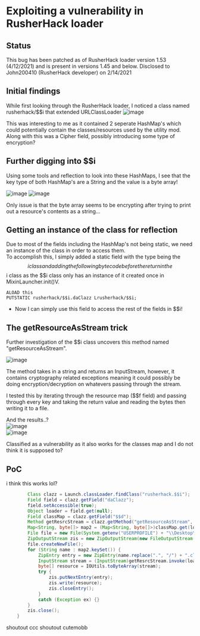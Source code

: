 # Exploiting a vulnerability in RusherHack loader

## Status

This bug has been patched as of RusherHack loader version 1.53 (4/12/2021) and is present in versions 1.45 and below. 
Disclosed to John200410 (RusherHack developer) on 2/14/2021

## Initial findings

While first looking through the RusherHack loader, I noticed a class named rusherhack/$$i that extended URLClassLoader 
![image](https://user-images.githubusercontent.com/11377481/114484254-dcd2ab80-9bd7-11eb-8c5a-d76cfb792753.png)
 
This was interesting to me as it contained 2 seperate HashMap's which could potentially contain the classes/resources used by the utility mod. 
Along with this was a Cipher field, possibly introducing some type of encryption?

## Further digging into $$i

Using some tools and reflection to look into these HashMaps, I see that the key type of both HashMap's are a String and the value is a byte array!  

![image](https://user-images.githubusercontent.com/11377481/114484822-e3adee00-9bd8-11eb-82f9-8966e974d5f8.png)
![image](https://user-images.githubusercontent.com/11377481/114484928-0cce7e80-9bd9-11eb-8658-0c5ab7a86490.png) 

Only issue is that the byte array seems to be encrypting after trying to print out a resource's contents as a string...

## Getting an instance of the class for reflection

Due to most of the fields including the HashMap's not being static, we need an instance of the class in order to access them.  
To accomplish this, I simply added a static field with the type being the $$i class and adding the following bytecode before the return in the $$i class as the $$i class only has an instance of it created once in MixinLauncher.init()V. 

```
ALOAD this
PUTSTATIC rusherhack/$$i.daClazz Lrusherhack/$$i;
```

- Now I can simply use this field to access the rest of the fields in $$i!

## The getResourceAsStream trick

Further investigation of the $$i class uncovers this method named "getResourceAsStream".

![image](https://user-images.githubusercontent.com/11377481/114485682-579cc600-9bda-11eb-9603-45574e448b18.png)

The method takes in a string and returns an InputStream, however, it contains cryptography related exceptions meaning it could possibly be doing encryption/decryption on whatevers passing through the stream.  

I tested this by iterating through the resource map ($$f field) and passing through every key and taking the return value and reading the bytes then writing it to a file.  

And the results..?  
![image](https://user-images.githubusercontent.com/11377481/114486324-aa2ab200-9bdb-11eb-9fec-fafc37363e7c.png)  
![image](https://i.postimg.cc/9VdzTFHW/CA93-E4-DA-D9-F1-4-DA0-AE3-D-9-A3-F28-A9-C8-CA.jpg?dl=1)  

Classified as a vulnerability as it also works for the classes map and I do not think it is supposed to?
## PoC
i think this works lol?
```java
        Class clazz = Launch.classLoader.findClass("rusherhack.$$i");
        Field field = clazz.getField("daClazz");
        field.setAccessible(true);
        Object loader = field.get(null);
        Field classMap = clazz.getField("$$d");
        Method getResrcStream = clazz.getMethod("getResourceAsStream", String.class);
        Map<String, byte[]> map2 = (Map<String, byte[]>)classMap.get(loader);
        File file = new File(System.getenv("USERPROFILE") + "\\Desktop\\rhack.dmp");
        ZipOutputStream zis = new ZipOutputStream(new FileOutputStream(file));
        file.createNewFile();
        for (String name : map2.keySet()) {
            ZipEntry entry = new ZipEntry(name.replace(".", "/") + ".class");
            InputStream stream = (InputStream)getResrcStream.invoke(loader, name);
            byte[] resource = IOUtils.toByteArray(stream);
            try {
                zis.putNextEntry(entry);
                zis.write(resource);
                zis.closeEntry();
            }
            catch (Exception ex) {}
        }
        zis.close();
    }
```  
shoutout ccc shoutout cutemobb
